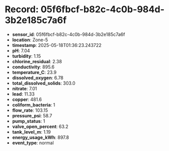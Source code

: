 # Record: 05f6fbcf-b82c-4c0b-984d-3b2e185c7a6f

- **sensor_id**: 05f6fbcf-b82c-4c0b-984d-3b2e185c7a6f
- **location**: Zone-5
- **timestamp**: 2025-05-18T01:36:23.243722
- **pH**: 7.04
- **turbidity**: 1.15
- **chlorine_residual**: 2.38
- **conductivity**: 895.6
- **temperature_C**: 23.9
- **dissolved_oxygen**: 6.78
- **total_dissolved_solids**: 303.0
- **nitrate**: 7.01
- **lead**: 11.33
- **copper**: 481.6
- **coliform_bacteria**: 1
- **flow_rate**: 103.15
- **pressure_psi**: 58.7
- **pump_status**: 1
- **valve_open_percent**: 63.2
- **tank_level_m**: 1.19
- **energy_usage_kWh**: 897.8
- **event_type**: normal